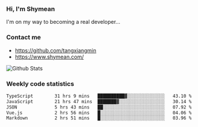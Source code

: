 ### Hi, I'm Shymean

I'm on my way to becoming a real developer...

### Contact me

- <https://github.com/tangxiangmin>
- <https://www.shymean.com/>

![Github Stats](https://github-readme-stats.vercel.app/api?username=tangxiangmin&show_icons=true&theme=dark)


###  Weekly code statistics

<!--START_SECTION:waka-->

```txt
TypeScript        31 hrs 9 mins   ██████████▓░░░░░░░░░░░░░░   43.10 %
JavaScript        21 hrs 47 mins  ███████▓░░░░░░░░░░░░░░░░░   30.14 %
JSON              5 hrs 43 mins   ██░░░░░░░░░░░░░░░░░░░░░░░   07.92 %
Vue.js            2 hrs 56 mins   █░░░░░░░░░░░░░░░░░░░░░░░░   04.06 %
Markdown          2 hrs 51 mins   █░░░░░░░░░░░░░░░░░░░░░░░░   03.96 %
```

<!--END_SECTION:waka-->